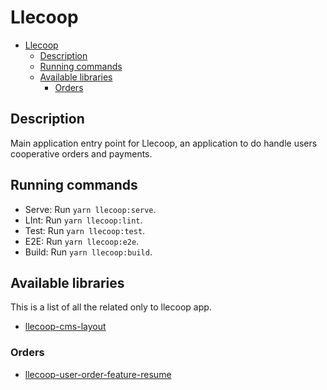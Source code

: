 # Llecoop

- [Llecoop](#llecoop)
  - [Description](#description)
  - [Running commands](#running-commands)
  - [Available libraries](#available-libraries)
    - [Orders](#orders)

## Description

Main application entry point for Llecoop, an application to do handle users cooperative orders and payments.

## Running commands

- Serve: Run `yarn llecoop:serve`.
- LInt: Run `yarn llecoop:lint`.
- Test: Run `yarn llecoop:test`.
- E2E: Run `yarn llecoop:e2e`.
- Build: Run `yarn llecoop:build`.

## Available libraries

This is a list of all the related only to llecoop app.

- [llecoop-cms-layout](../../libs/llecoop/cms-layout/README.md)

### Orders

- [llecoop-user-order-feature-resume](../../libs/llecoop/order-list/feature/user-order-resume/README.md)
